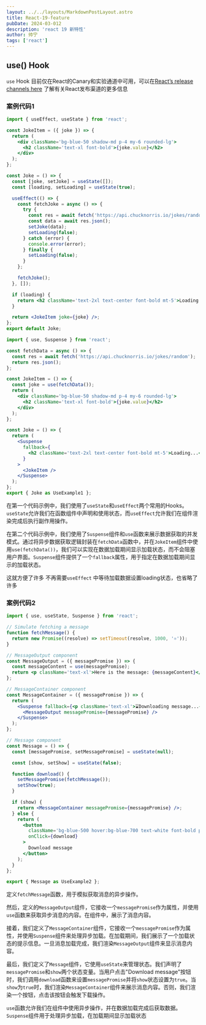 ```yaml
---
layout: ../../layouts/MarkdownPostLayout.astro
title: React-19-feature
pubDate: 2024-03-012
description: 'react 19 新特性'
author: 帅宁
tags: ['react']
---
```


## use() Hook

`use` Hook 目前仅在React的Canary和实验通道中可用，可以在[React’s release channels here](https://react.dev/community/versioning-policy#all-release-channels) 了解有关React发布渠道的更多信息

### 案例代码1

```jsx
import { useEffect, useState } from 'react';

const JokeItem = ({ joke }) => {
  return (
    <div className='bg-blue-50 shadow-md p-4 my-6 rounded-lg'>
      <h2 className='text-xl font-bold'>{joke.value}</h2>
    </div>
  );
};

const Joke = () => {
  const [joke, setJoke] = useState([]);
  const [loading, setLoading] = useState(true);

  useEffect(() => {
    const fetchJoke = async () => {
      try {
        const res = await fetch('https://api.chucknorris.io/jokes/random');
        const data = await res.json();
        setJoke(data);
        setLoading(false);
      } catch (error) {
        console.error(error);
      } finally {
        setLoading(false);
      }
    };

    fetchJoke();
  }, []);

  if (loading) {
    return <h2 className='text-2xl text-center font-bold mt-5'>Loading...</h2>;
  }

  return <JokeItem joke={joke} />;
};
export default Joke;

```

```jsx
import { use, Suspense } from 'react';

const fetchData = async () => {
  const res = await fetch('https://api.chucknorris.io/jokes/random');
  return res.json();
};

const JokeItem = () => {
  const joke = use(fetchData());
  return (
    <div className='bg-blue-50 shadow-md p-4 my-6 rounded-lg'>
      <h2 className='text-xl font-bold'>{joke.value}</h2>
    </div>
  );
};

const Joke = () => {
  return (
    <Suspense
      fallback={
        <h2 className='text-2xl text-center font-bold mt-5'>Loading...</h2>
      }
    >
      <JokeItem />
    </Suspense>
  );
};
export { Joke as UseExample1 };

```

在第一个代码示例中，我们使用了`useState`和`useEffect`两个常用的Hooks。`useState`允许我们在函数组件中声明和使用状态，而`useEffect`允许我们在组件渲染完成后执行副作用操作。

在第二个代码示例中，我们使用了`Suspense`组件和`use`函数来展示数据获取的并发模式。通过将异步数据获取逻辑封装在`fetchData`函数中，并在`JokeItem`组件中使用`use(fetchData())`，我们可以实现在数据加载期间显示加载状态，而不会阻塞用户界面。`Suspense`组件提供了一个`fallback`属性，用于指定在数据加载期间显示的加载状态。

这就方便了许多 不再需要`useEffect` 中等待加载数据设置loading状态，也省略了许多

### 案例代码2

```jsx
import { use, useState, Suspense } from 'react';

// Simulate fetching a message
function fetchMessage() {
  return new Promise((resolve) => setTimeout(resolve, 1000, '⚛️'));
}

// MessageOutput component
const MessageOutput = ({ messagePromise }) => {
  const messageContent = use(messagePromise);
  return <p className='text-xl'>Here is the message: {messageContent}</p>;
};

// MessageContainer component
const MessageContainer = ({ messagePromise }) => {
  return (
    <Suspense fallback={<p className='text-xl'>⌛Downloading message...</p>}>
      <MessageOutput messagePromise={messagePromise} />
    </Suspense>
  );
};

// Message component
const Message = () => {
  const [messagePromise, setMessagePromise] = useState(null);

  const [show, setShow] = useState(false);

  function download() {
    setMessagePromise(fetchMessage());
    setShow(true);
  }

  if (show) {
    return <MessageContainer messagePromise={messagePromise} />;
  } else {
    return (
      <button
        className='bg-blue-500 hover:bg-blue-700 text-white font-bold py-2 px-4 rounded'
        onClick={download}
      >
        Download message
      </button>
    );
  }
};

export { Message as UseExample2 };
```

定义`fetchMessage`函数，用于模拟获取消息的异步操作。

然后，定义的`MessageOutput`组件，它接收一个`messagePromise`作为属性，并使用`use`函数来获取异步消息的内容。在组件中，展示了消息内容。

接着，我们定义了`MessageContainer`组件，它接收一个`messagePromise`作为属性，并使用`Suspense`组件来处理异步加载。在加载期间，我们展示了一个加载状态的提示信息。一旦消息加载完成，我们渲染`MessageOutput`组件来显示消息内容。

最后，我们定义了`Message`组件，它使用`useState`来管理状态。我们声明了`messagePromise`和`show`两个状态变量。当用户点击"Download message"按钮时，我们调用`download`函数来设置`messagePromise`并将`show`状态设置为`true`。当`show`为`true`时，我们渲染`MessageContainer`组件来展示消息内容。否则，我们渲染一个按钮，点击该按钮会触发下载操作。

`use`函数允许我们在组件中使用异步操作，并在数据加载完成后获取数据。`Suspense`组件用于处理异步加载，在加载期间显示加载状态